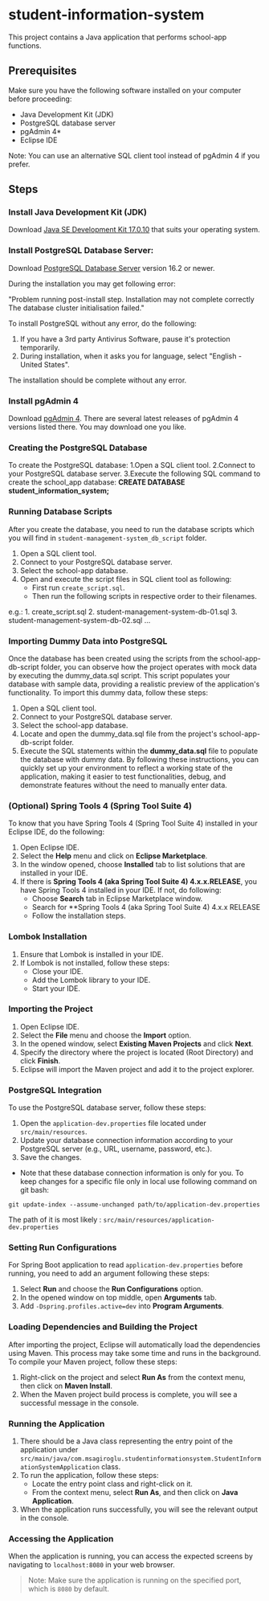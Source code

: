# student-information-system

This project contains a Java application that performs school-app functions.

## Prerequisites

Make sure you have the following software installed on your computer before proceeding:

- Java Development Kit (JDK)
- PostgreSQL database server
- pgAdmin 4*
- Eclipse IDE

Note: You can use an alternative SQL client tool instead of pgAdmin 4 if you prefer.

## Steps

### Install Java Development Kit (JDK)

Download [Java SE Development Kit 17.0.10](https://www.oracle.com/java/technologies/javase/jdk17-archive-downloads.html) that suits your operating system.

### Install PostgreSQL Database Server:

Download [PostgreSQL Database Server](https://www.postgresql.org/download/windows/) version 16.2 or newer.

During the installation you may get following error:

"Problem running post-install step. Installation may not complete correctly
The database cluster initialisation failed."

To install PostgreSQL without any error, do the following:
1. If you have a 3rd party Antivirus Software, pause it's protection temporarily.
2. During installation, when it asks you for language, select "English - United States".

The installation should be complete without any error.

### Install pgAdmin 4 

Download [pgAdmin 4](https://www.pgadmin.org/download/pgadmin-4-windows/). There are several latest releases of pgAdmin 4 versions listed there. You may download one you like.

### Creating the PostgreSQL Database
To create the PostgreSQL database:
 1.Open a SQL client tool.
 2.Connect to your PostgreSQL database server.
 3.Execute the following SQL command to create the school_app database:
   **CREATE DATABASE student_information_system;**

### Running Database Scripts

After you create the database, you need to run the database scripts which you will find in `student-management-system_db_script` folder.

1. Open a SQL client tool.
2. Connect to your PostgreSQL database server.
3. Select the school-app database.
4. Open and execute the script files in SQL client tool as following:
	- First run `create_script.sql`.
	- Then run the following scripts in respective order to their filenames.

e.g.: 1. create_script.sql  2. student-management-system-db-01.sql  3. student-management-system-db-02.sql ...

### Importing Dummy Data into PostgreSQL

Once the database has been created using the scripts from the school-app-db-script folder, you can observe how the project operates with mock data by executing the dummy_data.sql script. This script populates your database with sample data, providing a realistic preview of the application's functionality. To import this dummy data, follow these steps:

1. Open a SQL client tool.
2. Connect to your PostgreSQL database server.
3. Select the school-app database.
4. Locate and open the dummy_data.sql file from the project's school-app-db-script folder.
5. Execute the SQL statements within the **dummy_data.sql** file to populate the database with dummy data.
By following these instructions, you can quickly set up your environment to reflect a working state of the application, making it easier to test functionalities, debug, and demonstrate features without the need to manually enter data.

### (Optional) Spring Tools 4 (Spring Tool Suite 4) 
To know that you have Spring Tools 4 (Spring Tool Suite 4) installed in your Eclipse IDE, do the following:

1. Open Eclipse IDE.
2. Select the **Help** menu and click on **Eclipse Marketplace**.
3. In the window opened, choose **Installed** tab to list solutions that are installed in your IDE.
4. If there is **Spring Tools 4 (aka Spring Tool Suite 4) 4.x.x.RELEASE**, you have Spring Tools 4 installed in your IDE.
If not, do following:
	- Choose **Search** tab in Eclipse Marketplace window.
	- Search for **Spring Tools 4 (aka Spring Tool Suite 4) 4.x.x RELEASE
	- Follow the installation steps.

### Lombok Installation

1. Ensure that Lombok is installed in your IDE.
2. If Lombok is not installed, follow these steps:
   - Close your IDE.
   - Add the Lombok library to your IDE.
   - Start your IDE.

### Importing the Project

1. Open Eclipse IDE.
2. Select the **File** menu and choose the **Import** option.
3. In the opened window, select **Existing Maven Projects** and click **Next**.
4. Specify the directory where the project is located (Root Directory) and click **Finish**.
5. Eclipse will import the Maven project and add it to the project explorer.

### PostgreSQL Integration

To use the PostgreSQL database server, follow these steps:

1. Open the `application-dev.properties` file located under `src/main/resources`.
2. Update your database connection information according to your PostgreSQL server (e.g., URL, username, password, etc.).
3. Save the changes.

- Note that these database connection information is only for you. To keep changes for a specific file only in local use following command on git bash:


`git update-index --assume-unchanged path/to/application-dev.properties`

The path of it is most likely : `src/main/resources/application-dev.properties`

### Setting Run Configurations

For Spring Boot application to read `application-dev.properties` before running, you need to add an argument
following these steps:

1. Select **Run** and choose the **Run Configurations** option.
2. In the opened window on top middle, open **Arguments** tab.
3. Add `-Dspring.profiles.active=dev` into **Program Arguments**.

### Loading Dependencies and Building the Project

After importing the project, Eclipse will automatically load the dependencies using Maven. This process may take some time and runs in the background. To compile your Maven project, follow these steps:

1. Right-click on the project and select **Run As** from the context menu, then click on **Maven Install**.
2. When the Maven project build process is complete, you will see a successful message in the console.

### Running the Application

1. There should be a Java class representing the entry point of the application under `src/main/java/com.msagiroglu.studentinformationsystem.StudentInformationSystemApplication` class.
2. To run the application, follow these steps:
   - Locate the entry point class and right-click on it.
   - From the context menu, select **Run As**, and then click on **Java Application**.
3. When the application runs successfully, you will see the relevant output in the console.

### Accessing the Application

When the application is running, you can access the expected screens by navigating to `localhost:8080` in your web browser.

> Note: Make sure the application is running on the specified port, which is `8080` by default.
